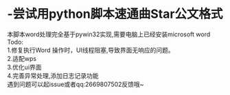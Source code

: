 # -尝试用python脚本速通曲Star公文格式
本脚本word处理完全基于pywin32实现,需要电脑上已经安装microsoft word  
Todo:  
1.修复执行Word 操作时，UI线程阻塞,导致界面无响应的问题。  
2.适配wps  
3.优化ui界面  
4.完善异常处理,添加日志记录功能  
遇到问题可以起issue或者qq:2669807502反馈哦~
